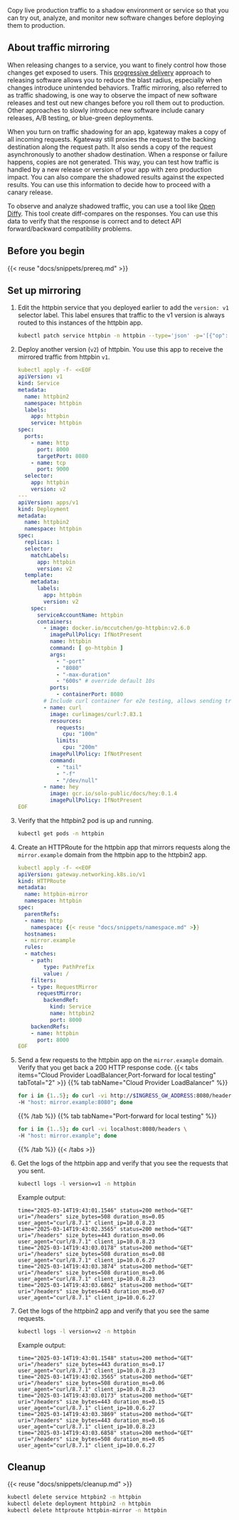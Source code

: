 Copy live production traffic to a shadow environment or service so that you can try out, analyze, and monitor new software changes before deploying them to production.

## About traffic mirroring

When releasing changes to a service, you want to finely control how those changes get exposed to users. This [progressive delivery](https://redmonk.com/jgovernor/2018/08/06/towards-progressive-delivery/) approach to releasing software allows you to reduce the blast radius, especially when changes introduce unintended behaviors. Traffic mirroring, also referred to as traffic shadowing, is one way to observe the impact of new software releases and test out new changes before you roll them out to production. Other approaches to slowly introduce new software include canary releases, A/B testing, or blue-green deployments. 

When you turn on traffic shadowing for an app, kgateway makes a copy of all incoming requests. Kgateway still proxies the request to the backing destination along the request path. It also sends a copy of the request asynchronously to another shadow destination. When a response or failure happens, copies are not generated. This way, you can test how traffic is handled by a new release or version of your app with zero production impact. You can also compare the shadowed results against the expected results. You can use this information to decide how to proceed with a canary release.

<!--
When a copy of the request is sent to the shadow app, kgateway adds a `-shadow` postfix to the `Host` or `Authority` header. For example, if traffic is sent to `foo.bar.com`, the `Host` header value is set to `foo.bar.com-shadow`. This way, the app that receives the shadowed traffic can determine if the traffic is shadowed or not. This information might be valuable for stateful services, such as to roll back any stateful transactions that are associated with processing the request. To learn more about advanced traffic shadowing patterns, see [this blog](https://blog.christianposta.com/microservices/advanced-traffic-shadowing-patterns-for-microservices-with-istio-service-mesh/). -->

To observe and analyze shadowed traffic, you can use a tool like [Open Diffy](https://github.com/opendiffy/diffy). This tool create diff-compares on the responses. You can use this data to verify that the response is correct and to detect API forward/backward compatibility problems. 

## Before you begin

{{< reuse "docs/snippets/prereq.md" >}}

## Set up mirroring

1. Edit the httpbin service that you deployed earlier to add the `version: v1` selector label. This label ensures that traffic to the v1 version is always routed to this instances of the httpbin app. 
   ```sh
   kubectl patch service httpbin -n httpbin --type='json' -p='[{"op": "add", "path": "/spec/selector/version", "value": "v1"}]'
   ```
  
2. Deploy another version (`v2`) of httpbin. You use this app to receive the mirrored traffic from httpbin `v1`. 
   ```yaml
   kubectl apply -f- <<EOF
   apiVersion: v1
   kind: Service
   metadata:
     name: httpbin2
     namespace: httpbin
     labels:
       app: httpbin
       service: httpbin
   spec:
     ports:
       - name: http
         port: 8000
         targetPort: 8080
       - name: tcp
         port: 9000
     selector:
       app: httpbin
       version: v2
   ---
   apiVersion: apps/v1
   kind: Deployment
   metadata:
     name: httpbin2
     namespace: httpbin
   spec:
     replicas: 1
     selector:
       matchLabels:
         app: httpbin
         version: v2
     template:
       metadata:
         labels:
           app: httpbin
           version: v2
       spec:
         serviceAccountName: httpbin
         containers:
           - image: docker.io/mccutchen/go-httpbin:v2.6.0
             imagePullPolicy: IfNotPresent
             name: httpbin
             command: [ go-httpbin ]
             args:
               - "-port"
               - "8080"
               - "-max-duration"
               - "600s" # override default 10s
             ports:
               - containerPort: 8080
           # Include curl container for e2e testing, allows sending traffic mediated by the proxy sidecar
           - name: curl
             image: curlimages/curl:7.83.1
             resources:
               requests:
                 cpu: "100m"
               limits:
                 cpu: "200m"
             imagePullPolicy: IfNotPresent
             command:
               - "tail"
               - "-f"
               - "/dev/null"
           - name: hey
             image: gcr.io/solo-public/docs/hey:0.1.4
             imagePullPolicy: IfNotPresent
   EOF
   ```
3. Verify that the httpbin2 pod is up and running. 
   ```sh
   kubectl get pods -n httpbin
   ```
   
4. Create an HTTPRoute for the httpbin app that mirrors requests along the `mirror.example` domain from the httpbin app to the httpbin2 app. 
   ```yaml
   kubectl apply -f- <<EOF
   apiVersion: gateway.networking.k8s.io/v1
   kind: HTTPRoute
   metadata:
     name: httpbin-mirror
     namespace: httpbin
   spec:
     parentRefs:
     - name: http
       namespace: {{< reuse "docs/snippets/namespace.md" >}}
     hostnames:
     - mirror.example
     rules:
     - matches:
       - path:
           type: PathPrefix
           value: /
       filters:
       - type: RequestMirror
         requestMirror:
           backendRef:
             kind: Service
             name: httpbin2
             port: 8000
       backendRefs:
       - name: httpbin
         port: 8000
   EOF
   ```

5. Send a few requests to the httpbin app on the `mirror.example` domain. Verify that you get back a 200 HTTP response code. 
   {{< tabs items="Cloud Provider LoadBalancer,Port-forward for local testing"  tabTotal="2" >}}
   {{% tab tabName="Cloud Provider LoadBalancer"  %}}
   ```sh
   for i in {1..5}; do curl -vi http://$INGRESS_GW_ADDRESS:8080/headers \
   -H "host: mirror.example:8080"; done
   ```
   {{% /tab %}}
   {{% tab tabName="Port-forward for local testing" %}}
   ```sh
   for i in {1..5}; do curl -vi localhost:8080/headers \
   -H "host: mirror.example"; done
   ```
   {{% /tab %}}
   {{< /tabs >}}
   
6. Get the logs of the httpbin app and verify that you see the requests that you sent. 
   ```sh
   kubectl logs -l version=v1 -n httpbin
   ```
   
   Example output: 
   ```
   time="2025-03-14T19:43:01.1546" status=200 method="GET" uri="/headers" size_bytes=508 duration_ms=0.05 user_agent="curl/8.7.1" client_ip=10.0.8.23
   time="2025-03-14T19:43:02.3565" status=200 method="GET" uri="/headers" size_bytes=443 duration_ms=0.06 user_agent="curl/8.7.1" client_ip=10.0.8.23
   time="2025-03-14T19:43:03.0178" status=200 method="GET" uri="/headers" size_bytes=508 duration_ms=0.08 user_agent="curl/8.7.1" client_ip=10.0.6.27
   time="2025-03-14T19:43:03.3874" status=200 method="GET" uri="/headers" size_bytes=508 duration_ms=0.06 user_agent="curl/8.7.1" client_ip=10.0.8.23
   time="2025-03-14T19:43:03.6862" status=200 method="GET" uri="/headers" size_bytes=443 duration_ms=0.07 user_agent="curl/8.7.1" client_ip=10.0.6.27
   ```

7. Get the logs of the httpbin2 app and verify that you see the same requests. 
   ```sh
   kubectl logs -l version=v2 -n httpbin
   ```
   
   Example output: 
   ```
   time="2025-03-14T19:43:01.1548" status=200 method="GET" uri="/headers" size_bytes=443 duration_ms=0.17 user_agent="curl/8.7.1" client_ip=10.0.8.23
   time="2025-03-14T19:43:02.3565" status=200 method="GET" uri="/headers" size_bytes=508 duration_ms=0.06 user_agent="curl/8.7.1" client_ip=10.0.8.23
   time="2025-03-14T19:43:03.0173" status=200 method="GET" uri="/headers" size_bytes=443 duration_ms=0.15 user_agent="curl/8.7.1" client_ip=10.0.6.27
   time="2025-03-14T19:43:03.3869" status=200 method="GET" uri="/headers" size_bytes=443 duration_ms=0.16 user_agent="curl/8.7.1" client_ip=10.0.8.23
   time="2025-03-14T19:43:03.6858" status=200 method="GET" uri="/headers" size_bytes=508 duration_ms=0.05 user_agent="curl/8.7.1" client_ip=10.0.6.27
   ```

## Cleanup

{{< reuse "docs/snippets/cleanup.md" >}}

```sh
kubectl delete service httpbin2 -n httpbin
kubectl delete deployment httpbin2 -n httpbin
kubectl delete httproute httpbin-mirror -n httpbin
```


